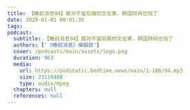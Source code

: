 ```yaml
---
title: 【睡前消息94】面对不留后路的文在寅，韩国财阀也怕了
date: 2020-01-01 00:01:35
tags:
podcast:
  subtitle: 【睡前消息94】面对不留后路的文在寅，韩国财阀也怕了
  authors: ['《睡前消息》编辑部']
  cover: /podcasts/main/assets/logo.png
  duration: 963
  media:
    url: https://podstatic.bedtime.news/main/1-100/94.mp3
    size: 23119488
    type: audio/mpeg
  chapters: null
  references: null
---
```

